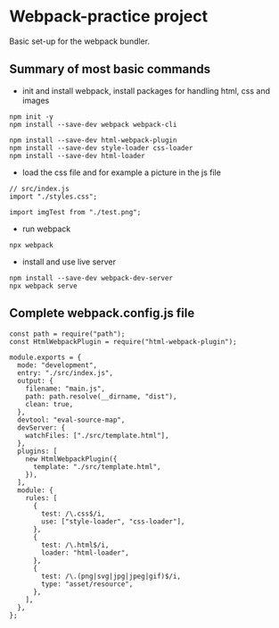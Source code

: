 # Webpack-practice project
Basic set-up for the webpack bundler.
## Summary of most basic commands
- init and install webpack, install packages for handling html, css and images
```
npm init -y
npm install --save-dev webpack webpack-cli

npm install --save-dev html-webpack-plugin
npm install --save-dev style-loader css-loader
npm install --save-dev html-loader
```
- load the css file and for example a picture in the js file
```
// src/index.js
import "./styles.css";

import imgTest from "./test.png";
```
- run webpack 
```
npx webpack 
```
- install and use live  server
```
npm install --save-dev webpack-dev-server
npx webpack serve
```
## Complete webpack.config.js file 
```
const path = require("path");
const HtmlWebpackPlugin = require("html-webpack-plugin");

module.exports = {
  mode: "development",
  entry: "./src/index.js",
  output: {
    filename: "main.js",
    path: path.resolve(__dirname, "dist"),
    clean: true,
  },
  devtool: "eval-source-map",
  devServer: {
    watchFiles: ["./src/template.html"],
  },
  plugins: [
    new HtmlWebpackPlugin({
      template: "./src/template.html",
    }),
  ],
  module: {
    rules: [
      {
        test: /\.css$/i,
        use: ["style-loader", "css-loader"],
      },
      {
        test: /\.html$/i,
        loader: "html-loader",
      },
      {
        test: /\.(png|svg|jpg|jpeg|gif)$/i,
        type: "asset/resource",
      },
    ],
  },
};
```








